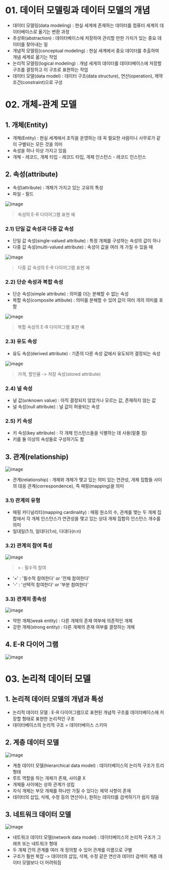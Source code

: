 # 01. 데이터 모델링과 데이터 모델의 개념
* 데이터 모델링(data modeling) : 현실 세계에 존재하는 데이터를 컴퓨터 세계의 데이터베이스로 옮기는 변환 과정
* 추상화(abstraction) : 데이터베이스에 저장하여 관리할 만한 가치가 있는 중요 데이터를 찾아내는 일
* 개념적 모델링(conceptual modeling) : 현실 세계에서 중요 데이터를 추출하여 개념 세계로 옮기는 작업
* 논리적 모델링(logical modeling) : 개념 세게의 데이터를 데이터베이스에 저장할 구조를 결정하고 이 구조로 표현하는 작업
* 데이터 모델(data model) : 데이터 구조(data structure), 연산(operation), 제약조건(constraint)으로 구성

# 02. 개체-관계 모델
## 1. 개체(Entity)
* 개체(Entity) : 현실 세계에서 조직을 운영하는 데 꼭 필요한 사람이나 사무로가 같이 구별되는 모든 것을 의미
* 속성을 하나 이상 가지고 있음
* 개체 - 레코드, 개체 타입 - 레코드 타입, 개체 인스턴스 - 레코드 인스턴스

## 2. 속성(attribute)
* 속성(attribute) : 개체가 가지고 있는 고유의 특성
* 파일 - 필드

![image](https://user-images.githubusercontent.com/61977260/194474539-3dcc2f30-f189-481c-b1a0-bbb290efb459.png)
> 속성의 E-R 다이어그램 표현 예

### 2.1) 단일 값 속성과 다중 값 속성
* 단일 값 속성(single-valued attribute) : 특정 개체를 구성하는 속성의 값이 하나
* 다중 값 속성(multi-valued attribute) : 속성이 값을 여러 개 가질 수 있을 때

![image](https://user-images.githubusercontent.com/61977260/194475117-221fdbda-15a9-4ed0-9093-768a0ebeeea5.png)
> 다중 값 속성의 E-R 다이어그램 표현 예

### 2.2) 단순 속성과 복합 속성
* 단순 속성(simple attribute) : 의미를 더는 분해할 수 없는 속성
* 복합 속성(composite attibute) : 의미를 분해할 수 있어 값이 여러 개의 의미를 포함

![image](https://user-images.githubusercontent.com/61977260/194475442-5914c6ee-d4d1-4ece-aed3-3c5186a45efa.png)
> 복합 속성의 E-R 다이어그램 표현 예

### 2.3) 유도 속성
* 유도 속성(derived attribute) : 기존의 다른 속성 값에서 유도되어 결정되는 속성

![image](https://user-images.githubusercontent.com/61977260/194475871-6af6e2ee-5521-4bba-9ce4-ace812c6183b.png)
> 가격, 할인율 -> 저장 속성(stored attribute)

### 2.4) 널 속성
* 널 값(unknown value) : 아직 결정되지 않았거나 모르는 값, 존재하지 않는 값
* 널 속성(null attribute) : 널 값이 허용되는 속성

### 2.5) 키 속성
* 키 속성(key attribute) : 각 개체 인스턴스들을 식별하는 데 사용(밑줄 침)
* 키를 둘 이상의 속성들로 구성하기도 함

## 3. 관계(relationship)
![image](https://user-images.githubusercontent.com/61977260/194496773-59be03b6-1cba-4704-b988-8e5075cb0c0e.png)

* 관계(relationship) : 개체와 개체가 맺고 있는 의미 있는 연관성, 개체 집합들 사이의 대응 관계(correspondence), 즉 매핑(mapping)을 의미

### 3.1) 관계의 유형
* 매핑 카디널리티(mapping cardinality) : 매핑 원소의 수, 관계를 맺는 두 개체 집합에서 각 개체 인스턴스가 연관성을 맺고 있는 상대 개체 집합의 인스턴스 개수를 의미
* 일대일(1:1), 일대다(1:n), 다대다(n:n)

### 3.2) 관계의 참여 특성
![image](https://user-images.githubusercontent.com/61977260/194501084-c13154e7-70eb-4cfd-a99d-ac5b70ccc8ee.png)
> = : 필수적 참여

* '=' : '필수적 참여한다' or '전체 참여한다'
* '-' : '선택적 참여한다' or '부분 참여한다'

### 3.3) 관계의 종속성
![image](https://user-images.githubusercontent.com/61977260/194501865-9e83d6e6-171c-4a92-9538-1c6e6f8206df.png)

* 약한 개체(weak entity) : 다른 개체의 존재 여부에 의존적인 개체
* 강한 개체(strong entity) : 다른 개체의 존재 여부를 결정하는 개체

## 4. E-R 다이어 그램
![image](https://user-images.githubusercontent.com/61977260/194501779-fd7a447f-c5c4-4f48-9047-d26ad86eb3b6.png)

# 03. 논리적 데이터 모델
## 1. 논리적 데이터 모델의 개념과 특성
* 논리적 데이터 모델 : E-R 다이어그램으로 표현된 개념적 구조를 데이터베이스에 저장할 형태로 표현한 논리적인 구조
* 데이터베이스의 논리적 구조 = 데이터베이스 스키마

## 2. 계층 데이터 모델
![image](https://user-images.githubusercontent.com/61977260/194506001-adf17dd4-c12e-48e2-8e9e-9c9ee3eadc9d.png)

* 계층 데이터 모델(hierarchical data model) : 데이터베이스의 논리적 구조가 트리 형태
* 루트 역할을 하는 개체가 존재, 사이클 X
* 개체들 사이에는 상하 관계가 성립
* 자식 개체는 부모 개체를 하나만 가질 수 있다는 제약 사항이 존재
* 데이터의 삽입, 삭제, 수정 등의 연산이나, 원하는 데이터를 검색하기가 쉽지 않음

## 3. 네트워크 데이터 모델
![image](https://user-images.githubusercontent.com/61977260/194506752-9ae53de5-ea3d-42bf-a18f-1fddcd4618ef.png)

* 네트워크 데이터 모델(network data model) : 데이터베이스의 논리적 구조가 그래프 또는 네트워크 형태
* 두 개체 간의 관계를 여러 개 정의할 수 있어 관계를 이름으로 구별
* 구조가 훨씬 복잡 -> 데이터의 삽입, 삭제, 수정 같은 연산과 데이터 검색이 계층 데이터 모델보다 더 어려워짐
